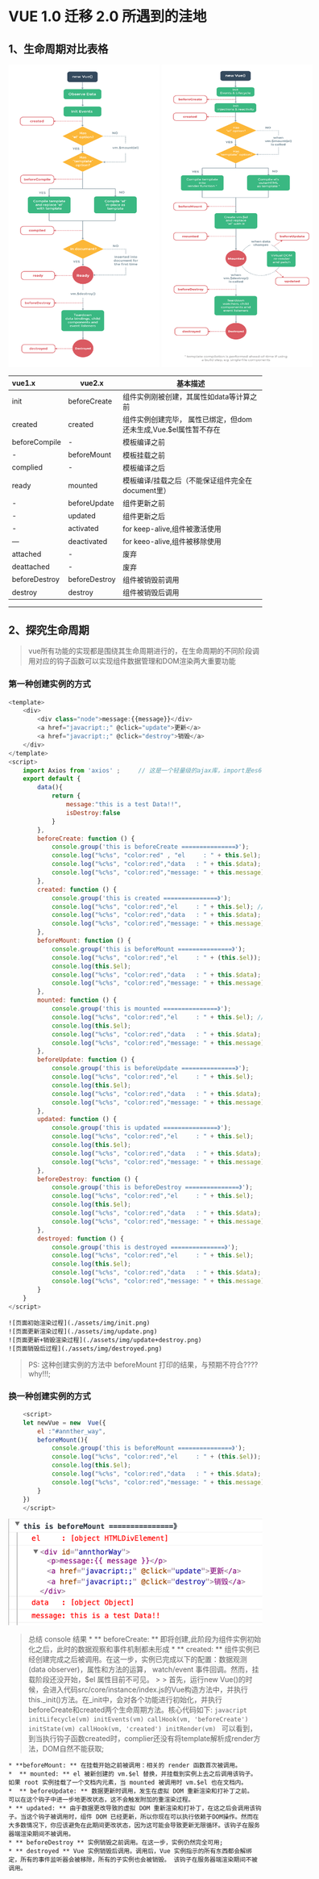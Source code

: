 # VUE 1.0 迁移 2.0 所遇到的洼地
## 1、生命周期对比表格
<div style="display: block;width: 700px;max-height: 800px;white-space: nowrap;">
	<span style="display: inline-block; width: 300px">
		<img src="./assets/img/lifecycle-vue1.png" alt="vue1.x 生命周期图" width="400" height="600">
	</span>
	<span style="display: inline-block; width: 300px">
		<img src="./assets/img/lifecycle-vue2.png" alt="vue2.x 生命周期图" width="400" height="600">
	</span>
</div>

|	vue1.x		| 	vue2.x   	|	 		基本描述															|
|	:---		|		---	 	|		     ---															|
|	init		| beforeCreate  |	组件实例刚被创建，其属性如data等计算之前										|
|	created		|	created		|	组件实例创建完毕，	属性已绑定，但dom还未生成,Vue.$el属性暂不存在				|
| beforeCompile |    - 			|	模板编译之前																|
|	-			| beforeMount   |	模板挂载之前																|
|  complied		|	 -			|	模板编译之后																|
|  ready		|   mounted 	|	模板编译/挂载之后（不能保证组件完全在document里）							|
|	-			|	beforeUpdate|	组件更新之前																|
|	-			|	updated		|	组件更新之后																|
|	-			|	activated	|	for keep-alive,组件被激活使用												|
|	—			|	deactivated |	for keeo-alive,组件被移除使用												|
|	attached	|	-			|	废弃																		|
|	deattached	|	-			|	废弃																		|
| beforeDestroy | beforeDestroy |	组件被销毁前调用															|
| destroy 		| destroy 		|	组件被销毁后调用															|

---
## 2、探究生命周期

> vue所有功能的实现都是围绕其生命周期进行的，在生命周期的不同阶段调用对应的钩子函数可以实现组件数据管理和DOM渲染两大重要功能

### 第一种创建实例的方式
```javascript 
<template>
    <div>
        <div class="node">message:{{message}}</div>
        <a href="javacript:;" @click="update">更新</a>
        <a href="javacript:;" @click="destroy">销毁</a>
    </div>
</template>
<script>
    import Axios from 'axios' ;     // 这是一个轻量级的ajax库，import是es6模块导入的语法。
    export default { 
    	data(){
        	return {
        		message:"this is a test Data!!",
                isDestroy:false
        	}
        }, 
        beforeCreate: function () {
            console.group('this is beforeCreate ===============》');
            console.log("%c%s", "color:red" , "el     : " + this.$el); //undefined
            console.log("%c%s", "color:red","data   : " + this.$data); //undefined 
            console.log("%c%s", "color:red","message: " + this.message);// undefined
        },
        created: function () {
            console.group('this is created ===============》');
            console.log("%c%s", "color:red","el     : " + this.$el); //undefined
            console.log("%c%s", "color:red","data   : " + this.$data); //已被初始化 
            console.log("%c%s", "color:red","message: " + this.message); //已被初始化
        },
        beforeMount: function () {
            console.group('this is beforeMount ===============》');
            console.log("%c%s", "color:red","el     : " + (this.$el)); //undefined
            console.log(this.$el);
            console.log("%c%s", "color:red","data   : " + this.$data); //已被初始化  
            console.log("%c%s", "color:red","message: " + this.message); //已被初始化  
        },
        mounted: function () {
            console.group('this is mounted ===============》');
            console.log("%c%s", "color:red","el     : " + this.$el); //已被初始化
            console.log(this.$el);    
            console.log("%c%s", "color:red","data   : " + this.$data); //已被初始化
            console.log("%c%s", "color:red","message: " + this.message); //已被初始化 
        },
        beforeUpdate: function () {
            console.group('this is beforeUpdate ===============》');
            console.log("%c%s", "color:red","el     : " + this.$el);
            console.log(this.$el);   
            console.log("%c%s", "color:red","data   : " + this.$data); 
            console.log("%c%s", "color:red","message: " + this.message); 
        },
        updated: function () {
            console.group('this is updated ===============》');
            console.log("%c%s", "color:red","el     : " + this.$el);
            console.log(this.$el); 
            console.log("%c%s", "color:red","data   : " + this.$data); 
            console.log("%c%s", "color:red","message: " + this.message); 
        },
        beforeDestroy: function () {
            console.group('this is beforeDestroy ===============》');
            console.log("%c%s", "color:red","el     : " + this.$el);
            console.log(this.$el);    
            console.log("%c%s", "color:red","data   : " + this.$data); 
            console.log("%c%s", "color:red","message: " + this.message); 
        },
        destroyed: function () {
            console.group('this is destroyed ===============》');
            console.log("%c%s", "color:red","el     : " + this.$el);
            console.log(this.$el);  
            console.log("%c%s", "color:red","data   : " + this.$data); 
            console.log("%c%s", "color:red","message: " + this.message)
        }
    }
</script>
```
    ![页面初始渲染过程](./assets/img/init.png)
    ![页面更新渲染过程](./assets/img/update.png)
    ![页面更新+销毁渲染过程](./assets/img/update+destroy.png)
    ![页面销毁后过程](./assets/img/destroyed.png)

>PS: 这种创建实例的方法中 beforeMount 打印的结果，与预期不符合???? why!!!;

### 换一种创建实例的方式


```javascript
    <script>
    let newVue = new  Vue({
        el :"#annther_way",
        beforeMount(){
            console.group('this is beforeMount ===============》');
            console.log("%c%s", "color:red","el     : " + (this.$el)); //已被初始化
            console.log(this.$el);
            console.log("%c%s", "color:red","data   : " + this.$data); //已被初始化  
            console.log("%c%s", "color:red","message: " + this.message); //已被初始化  
        }
    })
    </script>
```

![换一种方式过程](./assets/img/ather.png)

> 总结 console 结果	
	*  ** beforeCreate: ** 即将创建,此阶段为组件实例初始化之后，此时的数据观察和事件机制都未形成 
	*  ** created: ** 组件实例已经创建完成之后被调用。在这一步，实例已完成以下的配置：数据观测(data observer)，属性和方法的运算， watch/event 事件回调。然而，挂载阶段还没开始，$el 属性目前不可见。
        > > 首先，运行new Vue()的时候，会进入代码src/core/instance/index.js的Vue构造方法中，并执行this._init()方法。在_init中，会对各个功能进行初始化，并执行beforeCreate和created两个生命周期方法。核心代码如下:
        ```javacript
            initLifecycle(vm)
            initEvents(vm)
            callHook(vm, 'beforeCreate')
            initState(vm)
            callHook(vm, 'created')
            initRender(vm)
        ```
        可以看到，到当执行钩子函数created时，complier还没有将template解析成render方法，DOM自然不能获取;

	* **beforeMount: ** 在挂载开始之前被调用：相关的 render 函数首次被调用。
	*  ** mounted: ** el 被新创建的 vm.$el 替换，并挂载到实例上去之后调用该钩子。如果 root 实例挂载了一个文档内元素，当 mounted 被调用时 vm.$el 也在文档内。
    *  ** beforeUpdate: ** 数据更新时调用，发生在虚拟 DOM 重新渲染和打补丁之前。 可以在这个钩子中进一步地更改状态，这不会触发附加的重渲染过程。
    * ** updated: ** 由于数据更改导致的虚拟 DOM 重新渲染和打补丁，在这之后会调用该钩子。当这个钩子被调用时，组件 DOM 已经更新，所以你现在可以执行依赖于DOM操作。然而在大多数情况下，你应该避免在此期间更改状态，因为这可能会导致更新无限循环。该钩子在服务器端渲染期间不被调用。
    * ** beforeDestroy ** 实例销毁之前调用。在这一步，实例仍然完全可用;
    * ** destroyed ** Vue 实例销毁后调用。调用后，Vue 实例指示的所有东西都会解绑定，所有的事件监听器会被移除，所有的子实例也会被销毁。 该钩子在服务器端渲染期间不被调用。
